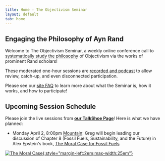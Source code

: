```yaml
---
title: Home - The Objectivism Seminar
layout: default
tab: home
---
```


Engaging the Philosophy of Ayn Rand
-----------------------------------
Welcome to The Objectivism Seminar, a weekly online conference call to
[systematically study the philosophy](/about "About the Objectivism Seminar")
of Objectivism via the works of prominent Rand scholars!

These moderated one-hour sessions are [recorded and podcast](/archives "Session Recording Archives")
to allow review, catch-up, and even disconnected participation.

Please see our [site FAQ](/faq "Frequently Asked Questions")
to learn more about what the Seminar is, how it works, and how to participate!

Upcoming Session Schedule
-------------------------
Please join the live sessions from
[**our TalkShoe Page**](http://www.talkshoe.com/talkshoe/web/talkCast.jsp?masterId=15215&amp;cmd=tc "The Objectivism Seminar at TalkShoe.com")!
Here is what we have planned:

* Monday April 2,
  8:00pm [Mountain][mtn]:
  Greg will begin 
  leading our discussion of 
  Chapter 8 (Fossil Fuels, Sustainability, and the Future)
  in Alex Epstein's book, [The Moral Case for Fossil Fuels][book]

[![The Moral Case][cover]{:style="margin-left:2em;max-width:25em"}][book]

[cover]:    https://images-na.ssl-images-amazon.com/images/I/51VGq3papCL._AA300_.jpg
[book]:     http://amzn.to/2kqwt6I
[mtn]:      http://wwp.greenwichmeantime.com/time-zone/usa/mountain-time/
